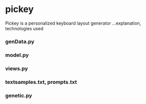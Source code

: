 # pickey

Pickey is a personalized keyboard layout generator ...explanation, technologies used

### genData.py

### model.py

### views.py

### textsamples.txt, prompts.txt

### genetic.py